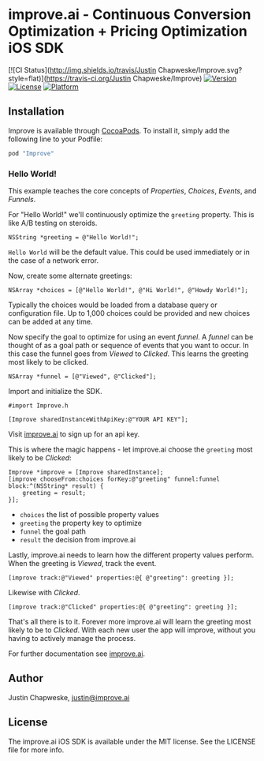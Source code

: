 # improve.ai - Continuous Conversion Optimization + Pricing Optimization iOS SDK
 
[![CI Status](http://img.shields.io/travis/Justin Chapweske/Improve.svg?style=flat)](https://travis-ci.org/Justin Chapweske/Improve)
[![Version](https://img.shields.io/cocoapods/v/Improve.svg?style=flat)](http://cocoapods.org/pods/Improve)
[![License](https://img.shields.io/cocoapods/l/Improve.svg?style=flat)](http://cocoapods.org/pods/Improve)
[![Platform](https://img.shields.io/cocoapods/p/Improve.svg?style=flat)](http://cocoapods.org/pods/Improve)


## Installation

Improve is available through [CocoaPods](http://cocoapods.org). To install
it, simply add the following line to your Podfile:

```ruby
pod "Improve"
```
### Hello World!

This example teaches the core concepts of *Properties*, *Choices*, *Events*, and *Funnels*.  

For "Hello World!" we'll continuously optimize the ```greeting``` property.  This is like A/B testing on steroids.

```objc
NSString *greeting = @"Hello World!";
```

```Hello World``` will be the default value.  This could be used immediately or in the case of a network error.

Now, create some alternate greetings:

```objc
NSArray *choices = [@"Hello World!", @"Hi World!", @"Howdy World!"];
```

Typically the choices would be loaded from a database query or configuration file.  Up to 1,000 choices could be provided and new choices can be added at any time.  

Now specify the goal to optimize for using an event *funnel*.  A *funnel* can be thought of as a goal path or sequence of events that you want to occur.  In this case the funnel goes from *Viewed* to *Clicked*.  This learns the greeting most likely to be clicked.

```objc
NSArray *funnel = [@"Viewed", @"Clicked"];
```

Import and initialize the SDK.

```objc
#import Improve.h

[Improve sharedInstanceWithApiKey:@"YOUR API KEY"];

```

Visit [improve.ai](http://improve.ai) to sign up for an api key.

This is where the magic happens - let improve.ai choose the `greeting` most likely to be *Clicked*:

```objc
Improve *improve = [Improve sharedInstance];
[improve chooseFrom:choices forKey:@"greeting" funnel:funnel block:^(NSString* result) {
    greeting = result;
}];

```

 - ```choices``` the list of possible property values
 - ```greeting``` the property key to optimize
 - ```funnel``` the goal path
 - ```result``` the decision from improve.ai

Lastly, improve.ai needs to learn how the different property values perform.  When the greeting is *Viewed*, track the event.

```objc
[improve track:@"Viewed" properties:@{ @"greeting": greeting }];

```

Likewise with *Clicked*.

```objc
[improve track:@"Clicked" properties:@{ @"greeting": greeting }];

```

That's all there is to it.  Forever more improve.ai will learn the greeting most likely to be to *Clicked*.  With each new user the app will improve, without you having to actively manage the process.

For further documentation see [improve.ai](https://www.improve.ai).

## Author

Justin Chapweske, justin@improve.ai

## License

The improve.ai iOS SDK is available under the MIT license. See the LICENSE file for more info.
